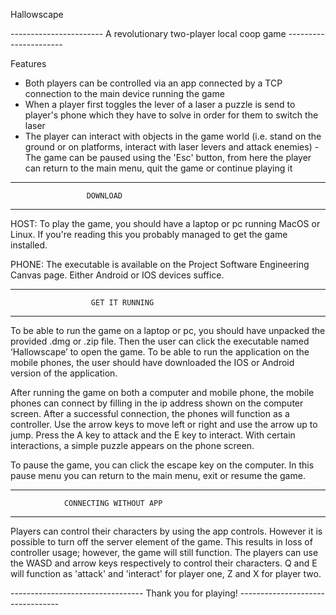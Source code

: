                                              
Hallowscape

----------------------- A revolutionary two-player local coop game ----------------------

Features
- Both players can be controlled via an app connected by a TCP connection to the main
  device running the game
- When a player first toggles the lever of a laser a puzzle is send to player's phone
  which they have to solve in order for them to switch the laser
- The player can interact with objects in the game world (i.e. stand on the ground or
  on platforms, interact with laser levers and attack enemies)
‌- The game can be paused using the 'Esc' button, from here the player can return to
  the main menu, quit the game or continue playing it
-----------------------------------------------------------------------------------------
	   				 DOWNLOAD
-----------------------------------------------------------------------------------------

HOST: To play the game, you should have a laptop or pc running MacOS or Linux. If you're 
reading this you probably managed to get the game installed.

PHONE: The executable is available on the Project Software Engineering Canvas page.
Either Android or IOS devices suffice.



-----------------------------------------------------------------------------------------
				      GET IT RUNNING
-----------------------------------------------------------------------------------------

To be able to run the game on a laptop or pc, you should have unpacked the provided .dmg
or .zip file. Then the user can click the executable named ‘Hallowscape’ to open the game.
To be able to run the application on the mobile phones, the user should have downloaded
the IOS or Android version of the application.



After running the game on both a computer and mobile phone, the mobile phones can connect
by filling in the ip address shown on the computer screen. After a successful connection,
the phones will function as a controller. Use the arrow keys to move left or right and 
use the arrow up to jump. Press the A key to attack and the E key to interact. With 
certain interactions, a simple puzzle appears on the phone screen. 


To pause the game, you can click the escape key on the computer. In this pause menu you
can return to the main menu, exit or resume the game.


-----------------------------------------------------------------------------------------
				CONNECTING WITHOUT APP
-----------------------------------------------------------------------------------------

Players can control their characters by using the app controls. However it is possible to
turn off the server element of the game. This results in loss of controller usage;
however, the game will still function. The players can use the WASD and arrow keys
respectively to control their characters. Q and E will function as 'attack' and 'interact'
for player one, Z and X for player two.


--------------------------------- Thank you for playing! ---------------------------------
